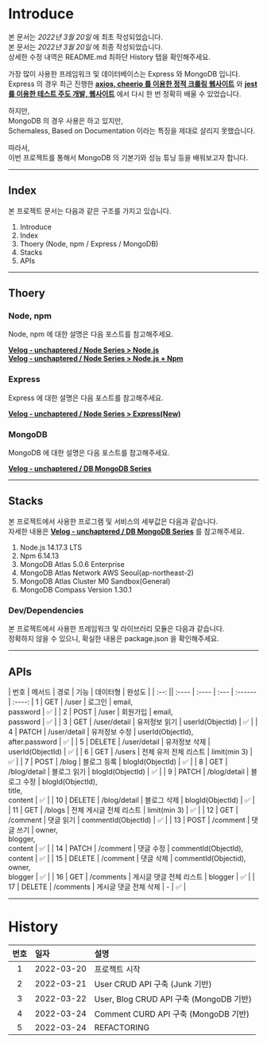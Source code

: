 # Introduce

본 문서는 _2022년 3월 20일_ 에 최초 작성되었습니다.<br>
본 문서는 _2022년 3월 20일_ 에 최종 작성되었습니다.<br>
상세한 수정 내역은 README.md 최하단 History 탭을 확인해주세요.

가장 많이 사용한 프레임워크 및 데이터베이스는 Express 와 MongoDB 입니다.<br>
Express 의 경우 최근 진행한 [**axios, cheerio 를 이용한 정적 크롤링 웹사이트**](https://github.com/unchaptered/22-01-crolling-music-charts) 와 [**jest 를 이용한 테스트 주도 개발, 웹사이트**](https://github.com/unchaptered/22-01-express-website) 에서 다시 한 번 정확히 배울 수 있었습니다.

하지만,<br>
MongoDB 의 경우 사용은 하고 있지만,<br>
Schemaless, Based on Documentation 이라는 특징을 제대로 살리지 못했습니다.

따라서,<br>
이번 프로젝트를 통해서 MongoDB 의 기본기와 성능 튜닝 등을 배워보고자 합니다.

<hr>

## Index

본 프로젝트 문서는 다음과 같은 구조를 가지고 있습니다.

1. Introduce
2. Index
3. Thoery (Node, npm / Express / MongoDB)
4. Stacks
5. APIs

<hr>

## Thoery 

### Node, npm

Node, npm 에 대한 설명은 다음 포스트를 참고해주세요.

[**Velog - unchaptered / Node Series > Node.js**](https://velog.io/@unchapterd/Node.js)<br>
[**Velog - unchaptered / Node Series > Node.js + Npm**](https://velog.io/@unchapterd/Node.js-NPM)

### Express

Express 에 대한 설명은 다음 포스트를 참고해주세요.

[**Velog - unchaptered / Node Series > Express(New)**](https://velog.io/@unchapterd/Express)

### MongoDB

MongoDB 에 대한 설명은 다음 포스트를 참고해주세요.

[**Velog - unchaptered / DB MongoDB Series**](https://velog.io/@unchapterd/series/DB-MongoDB)

<hr>

## Stacks

본 프로젝트에서 사용한 프로그램 및 서비스의 세부값은 다음과 같습니다.<br>
자세한 내용은 [**Velog - unchaptered / DB MongoDB Series**](https://velog.io/@unchapterd/series/DB-MongoDB) 를 참고해주세요.

1. Node.js 14.17.3 LTS
2. Npm 6.14.13
3. MongoDB Atlas 5.0.6 Enterprise
4. MongoDB Atlas Network AWS Seoul(ap-northeast-2)
5. MongoDB Atlas Cluster M0 Sandbox(General)
6. MongoDB Compass Version 1.30.1

### Dev/Dependencies

본 프로젝트에서 사용한 프레임워크 및 라이브러리 모듈은 다음과 같습니다.<br>
정확하지 않을 수 있으니, 확실한 내용은 package.json 을 확인해주세요.

<hr>

## APIs

| 번호 | 메서드 | 경로 | 기능 | 데이터형 | 완성도 |
| :--: || :---- | :---- | :--- | :------ | :----: 
| 1 | GET | /user | 로그인 | email,<br> password | ✅ |
| 2 | POST | /user | 회원가입 | email,<br> password | ✅ |
| 3 | GET | /user/detail | 유저정보 읽기 | userId(ObjectId) | ✅ |
| 4 | PATCH | /user/detail | 유저정보 수정 | userId(ObjectId),<br> after.password | ✅ |
| 5 | DELETE | /user/detail | 유저정보 삭제 | userId(ObjectId) | ✅ |
| 6 | GET | /users | 전체 유저 전체 리스트 | limit(min 3) | ✅ |
| 7 | POST | /blog | 블로그 등록 | blogId(ObjectId) | ✅ |
| 8 | GET | /blog/detail | 블로그 읽기 | blogId(ObjectId) | ✅ |
| 9 | PATCH | /blog/detail | 블로그 수정 | blogId(ObjectId),<br> title,<br> content | ✅ |
| 10 | DELETE | /blog/detail | 블로그 삭제 | blogId(ObjectId) | ✅ |
| 11 | GET | /blogs | 전체 게시글 전체 리스트 | limit(min 3) | ✅ |
| 12 | GET | /comment | 댓글 읽기 | commentId(ObjectId) | ✅ |
| 13 | POST | /comment | 댓글 쓰기 | owner,<br> blogger,<br> content | ✅ |
| 14 | PATCH | /comment | 댓글 수정 | commentId(ObjectId),<br> content | ✅ |
| 15 | DELETE | /comment | 댓글 삭제 | commentId(Objectid),<br> owner,<br> blogger | ✅ |
| 16 | GET | /comments | 게시글 댓글 전체 리스트 | blogger | ✅ |
| 17 | DELETE | /comments | 게시글 댓글 전체 삭제  | - | ✅ |

<hr>

# History

| 번호 | 일자 | 설명 |
| :--: | :--- | :--- |
| 1 | 2022-03-20 | 프로젝트 시작 |
| 2 | 2022-03-21 | User CRUD API 구축 (Junk 기반) |
| 3 | 2022-03-22 | User, Blog CRUD API 구축 (MongoDB 기반) |
| 4 | 2022-03-24 | Comment CURD API 구축 (MongoDB 기반) |
| 5 | 2022-03-24 | REFACTORING |
